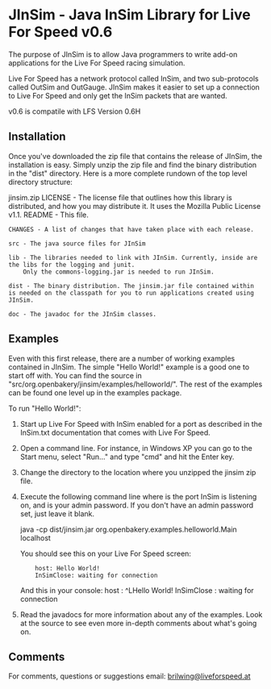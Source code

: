 JInSim - Java InSim Library for Live For Speed v0.6
==================

The purpose of JInSim is to allow Java programmers to write add-on applications for the Live For Speed racing simulation.
 
Live For Speed has a network protocol called InSim, and two sub-protocols called OutSim and OutGauge. JInSim makes it easier to set up a connection to Live For Speed and only get the InSim packets that are wanted. 

v0.6 is compatile with LFS Version 0.6H

Installation
----------------
Once you've downloaded the zip file that contains the release of JInSim, the installation is easy. Simply unzip the zip file and find the binary distribution in the "dist" directory. Here is a more complete rundown of the top level directory structure:

jinsim.zip
	LICENSE - The license file that outlines how this library is distributed, and how you may distribute it. It uses the Mozilla Public License v1.1.
	README - This file.

	CHANGES - A list of changes that have taken place with each release.

	src - The java source files for JInSim

	lib - The libraries needed to link with JInSim. Currently, inside are the libs for the logging and junit.
	 	Only the commons-logging.jar is needed to run JInSim.
	
	dist - The binary distribution. The jinsim.jar file contained within is needed on the classpath for you to run applications created using JInSim.

	doc - The javadoc for the JInSim classes.


Examples
---------------
Even with this first release, there are a number of working examples contained in JInSim. 
The simple "Hello World!" example is a good one to start off with. You can find the source
in "src/org.openbakery/jinsim/examples/helloworld/". The rest of the examples can be found one
level up in the examples package.

To run "Hello World!":

1. Start up Live For Speed with InSim enabled for a port as described in the InSim.txt
    documentation that comes with Live For Speed.

2. Open a command line. For instance, in Windows XP you can go to the Start menu,
    select "Run..." and type "cmd" and hit the Enter key.

3. Change the directory to the location where you unzipped the jinsim zip file.
4. Execute the following command line where <port> is the port InSim is listening
    on, and <password> is your admin password. If you don't have an admin password
    set, just leave it blank.

    java -cp dist/jinsim.jar org.openbakery.examples.helloworld.Main localhost <port> <password>

    You should see this on your Live For Speed screen:

           host: Hello World!
           InSimClose: waiting for connection

    And this in your console:
	host : ^LHello World!
	InSimClose : waiting for connection

5. Read the javadocs for more information about any of the examples. Look at the source to see 
    even more in-depth comments about what's going on.

Comments
----------------

For comments, questions or suggestions email: <brilwing@liveforspeed.at>
